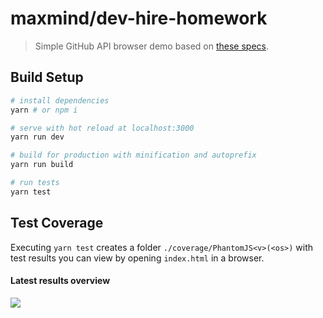 # maxmind/dev-hire-homework

> Simple GitHub API browser demo based on [these specs](https://github.com/maxmind/dev-hire-homework/tree/frontend-version).

## Build Setup

``` bash
# install dependencies
yarn # or npm i

# serve with hot reload at localhost:3000
yarn run dev

# build for production with minification and autoprefix
yarn run build

# run tests
yarn test
```

## Test Coverage

Executing `yarn test` creates a folder `./coverage/PhantomJS<v>(<os>)` with test results you can view by opening `index.html` in a browser.

#### Latest results overview

![](https://s3.amazonaws.com/gorango/maxmind/coverage.gif)
